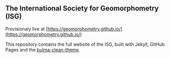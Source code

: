 ## The International Society for Geomorphometry (ISG)

Provisionaly live at [https://geomorphometry.github.io/](https://geomorphometry.github.io/)  

This repository contains the full website of the ISG, built with Jekyll, GitHub Pages and the [bulma-clean-theme](https://github.com/chrisrhymes/bulma-clean-theme).  


